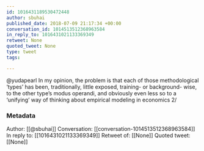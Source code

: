 ```yaml
---
id: 1016431189530472448
author: sbuhai
published_date: 2018-07-09 21:17:34 +00:00
conversation_id: 1014513512368963584
in_reply_to: 1016431021133369349
retweet: None
quoted_tweet: None
type: tweet
tags:

---
```


@yudapearl In my opinion, the problem is that each of those methodological ‘types’ has been, traditionally, little exposed, training- or  background- wise, to the other type’s modus operandi, and obviously even less so to a ‘unifying’ way of thinking about empirical modeling in economics 2/

### Metadata

Author: [[@sbuhai]]
Conversation: [[conversation-1014513512368963584]]
In reply to: [[1016431021133369349]]
Retweet of: [[None]]
Quoted tweet: [[None]]
